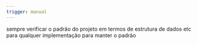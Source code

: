 ```yaml
---
trigger: manual
---
```


sempre verificar o padrão do projeto em termos de estrutura de dados etc para qualquer implementação para manter o padrão 